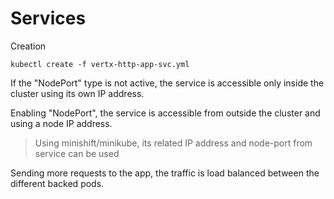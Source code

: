 # Services

Creation
    
    kubectl create -f vertx-http-app-svc.yml

If the "NodePort" type is not active, the service is accessible only inside the cluster using its own IP address.

Enabling "NodePort", the service is accessible from outside the cluster and using a node IP address.

> Using minishift/minikube, its related IP address and node-port from service can be used

Sending more requests to the app, the traffic is load balanced between the different backed pods.